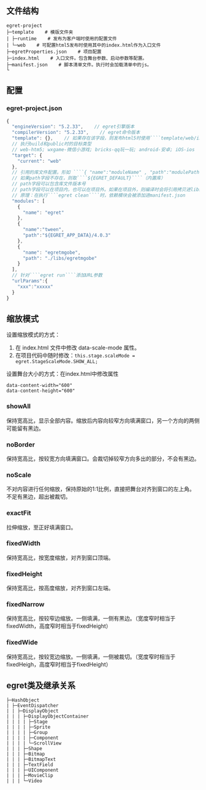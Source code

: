 ## 文件结构
````
egret-project
├─template    # 模版文件夹
| ├─runtime    # 发布为客户端时使用的配置文件
| └─web    # 可配置html5发布时使用其中的index.html作为入口文件
├─egretProperties.json    # 项目配置
├─index.html    # 入口文件。包含舞台参数、启动参数等配置。
├─manifest.json    # 脚本清单文件。执行时会加载清单中的js。
└
````

## 配置
### egret-project.json
````javascript
{
  "engineVersion": "5.2.33",    // egret引擎版本
  "compilerVersion": "5.2.33",    // egret命令版本
  "template": {},    // 如果存在该字段，则发布html5时使用````template/web/index.html````作为入口文件。
  // 执行build和public时的目标类型
  // web-htm5; wxgame-微信小游戏; bricks-qq玩一玩; android-安卓; iOS-ios
  "target": {
    "current": "web"
  },
  // 引用的库文件配置。形如 ````{ "name":"moduleName" , "path":"modulePath"}````
  // 如果path字段不存在，则取````${EGRET_DEFAULT}````（内置库）
  // path字段可以包含库文件版本号
  // path字段可以在项目内，也可以在项目外。如果在项目外，则编译时会将引用拷贝进libs/module文件夹中
  // 原理：在执行````egret clean````时，依赖模块会被添加进manifest.json
  "modules": [
    {
      "name": "egret"
    },
    {
      "name":"tween",
      "path":"${EGRET_APP_DATA}/4.0.3"
    },
    {
      "name": "egretmgobe",
      "path": "./libs/egretmgobe"
    }
  ],
  // 针对````egret run````添加URL参数
  "urlParams":{
    "xxx":"xxxxx"
  }
}
````

## 缩放模式
设置缩放模式的方式：
1. 在 index.html 文件中修改 data-scale-mode 属性。
2. 在项目代码中随时修改：````this.stage.scaleMode = egret.StageScaleMode.SHOW_ALL;````

设置舞台大小的方式：在index.html中修改属性
````
data-content-width="600"
data-content-height="600"
````

### showAll
保持宽高比，显示全部内容。缩放后内容向较窄方向填满窗口，另一个方向的两侧可能留有黑边。

### noBorder
保持宽高比，按较宽方向填满窗口。会裁切掉较窄方向多出的部分，不会有黑边。

### noScale
不对内容进行任何缩放，保持原始的1:1比例，直接把舞台对齐到窗口的左上角。不足有黑边，超出被裁切。

### exactFit
拉伸缩放，至正好填满窗口。

### fixedWidth
保持宽高比，按宽度缩放，对齐到窗口顶端。

### fixedHeight
保持宽高比，按高度缩放，对齐到窗口左端。

### fixedNarrow
保持宽高比，按较窄边缩放。一侧填满，一侧有黑边。（宽度窄时相当于fixedWidth，高度窄时相当于fixedHeight）

### fixedWide
保持宽高比，按较宽边缩放。一侧填满，一侧被裁切。（宽度窄时相当于fixedHeigh，高度窄时相当于fixedHeight）

## egret类及继承关系
````
├─HashObject
| ├─EventDispatcher
| | ├─DisplayObject
| | | ├─DisplayObjectContainer
| | | | ├─Stage
| | | | ├─Sprite
| | | | ├─Group
| | | | ├─Component
| | | | └─ScrollView
| | | ├─Shape
| | | ├─Bitmap
| | | ├─BitmapText
| | | ├─TextField
| | | ├─UIComponent
| | | ├─MovieClip
| | | └─Video
````
